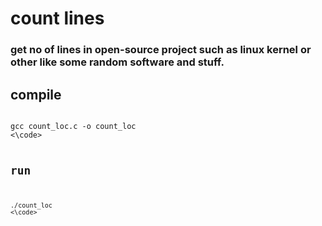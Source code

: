 # count lines
### get no of lines in open-source project such as linux kernel or other like some random software and stuff.
## compile

<code>
gcc count_loc.c -o count_loc
<\code>

## run
<code>
./count_loc
<\code>
